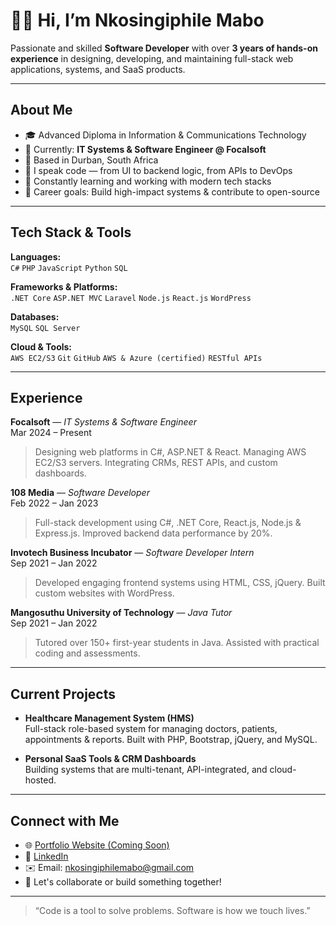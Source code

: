 # 👋🏽 Hi, I’m Nkosingiphile Mabo

Passionate and skilled **Software Developer** with over **3 years of hands-on experience** in designing, developing, and maintaining full-stack web applications, systems, and SaaS products.

---

## About Me

- 🎓 Advanced Diploma in Information & Communications Technology  
- 💼 Currently: **IT Systems & Software Engineer @ Focalsoft**  
- 📍 Based in Durban, South Africa  
- 💬 I speak code — from UI to backend logic, from APIs to DevOps  
- 🌱 Constantly learning and working with modern tech stacks  
- 🎯 Career goals: Build high-impact systems & contribute to open-source

---

## Tech Stack & Tools

**Languages:**  
`C#` `PHP` `JavaScript` `Python` `SQL`

**Frameworks & Platforms:**  
`.NET Core` `ASP.NET MVC` `Laravel` `Node.js` `React.js` `WordPress`

**Databases:**  
`MySQL` `SQL Server`

**Cloud & Tools:**  
`AWS EC2/S3` `Git` `GitHub` `AWS & Azure (certified)` `RESTful APIs`

---

## Experience

**Focalsoft** — *IT Systems & Software Engineer*  
Mar 2024 – Present  
> Designing web platforms in C#, ASP.NET & React. Managing AWS EC2/S3 servers. Integrating CRMs, REST APIs, and custom dashboards.

**108 Media** — *Software Developer*  
Feb 2022 – Jan 2023  
> Full-stack development using C#, .NET Core, React.js, Node.js & Express.js. Improved backend data performance by 20%.

**Invotech Business Incubator** — *Software Developer Intern*  
Sep 2021 – Jan 2022  
> Developed engaging frontend systems using HTML, CSS, jQuery. Built custom websites with WordPress.

**Mangosuthu University of Technology** — *Java Tutor*  
Sep 2021 – Jan 2022  
> Tutored over 150+ first-year students in Java. Assisted with practical coding and assessments.

---

## Current Projects

- **Healthcare Management System (HMS)**  
  Full-stack role-based system for managing doctors, patients, appointments & reports. Built with PHP, Bootstrap, jQuery, and MySQL.

- **Personal SaaS Tools & CRM Dashboards**  
  Building systems that are multi-tenant, API-integrated, and cloud-hosted.

---

## Connect with Me

- 🌐 [Portfolio Website (Coming Soon)](https://nkosingiphile.dev)
- 💼 [LinkedIn](https://www.linkedin.com/in/nkosingiphile-mabo/)
- ✉️ Email: nkosingiphilemabo@gmail.com
- 🧠 Let's collaborate or build something together!

---

> “Code is a tool to solve problems. Software is how we touch lives.”
